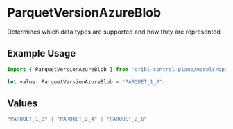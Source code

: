 # ParquetVersionAzureBlob

Determines which data types are supported and how they are represented

## Example Usage

```typescript
import { ParquetVersionAzureBlob } from "cribl-control-plane/models/operations";

let value: ParquetVersionAzureBlob = "PARQUET_1_0";
```

## Values

```typescript
"PARQUET_1_0" | "PARQUET_2_4" | "PARQUET_2_6"
```